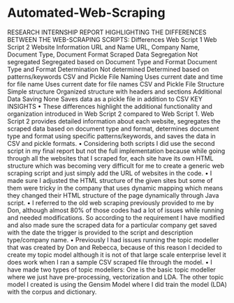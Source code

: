 # Automated-Web-Scraping

RESEARCH INTERNSHIP REPORT
HIGHLIGHTING THE DIFFERENCES BETWEEN THE WEB-SCRAPING SCRIPTS:
Differences Web Script 1 Web Script 2
Website Information URL and Name URL, Company Name, Document 
Type, Document Format
Scraped Data 
Segregation
Not segregated Segregated based on Document 
Type and Format
Document Type and 
Format Determination
Not determined Determined based on 
patterns/keywords
CSV and Pickle File 
Naming
Uses current date and 
time for file name
Uses current date for file names
CSV and Pickle File 
Structure
Simple structure Organized structure with 
headers and sections
Additional Data Saving None Saves data as a pickle file in 
addition to CSV
KEY INSIGHTS
• These differences highlight the additional functionality and organization introduced in 
Web Script 2 compared to Web Script 1. Web Script 2 provides detailed information 
about each website, segregates the scraped data based on document type and format, 
determines document type and format using specific patterns/keywords, and saves the 
data in CSV and pickle formats.
• Considering both scripts I did use the second script in my final report but not the full 
implementation because while going through all the websites that I scraped for, each 
site have its own HTML structure which was becoming very difficult for me to create a 
generic web scraping script and just simply add the URL of websites in the code. 
• I made sure I adjusted the HTML structure of the given sites but some of them were 
tricky in the company that uses dynamic mapping which means they changed their 
HTML structure of the page dynamically through Java script.
• I referred to the old web scraping previously provided to me by Don, although almost 
80% of those codes had a lot of issues while running and needed modifications. So 
according to the requirement I have modified and also made sure the scraped data for a 
particular company get saved with the date the trigger is provided to the script and 
description type/company name. 
• Previously I had issues running the topic modeller that was created by Don and Rebecca, 
because of this reason I decided to create my topic model although it is not of that large 
scale enterprise level it does work when I ran a sample CSV scraped file through the 
model. 
• I have made two types of topic modellers: One is the basic topic modeller where we just 
have pre-processing, vectorization and LDA. The other topic model I created is using the 
Gensim Model where I did train the model (LDA) with the corpus and dictionary. 
